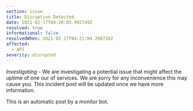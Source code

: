 ```yaml
---
section: issue
title: Disruption Detected
date: 2021-02-17T04:20:03.992749Z
resolved: true
informational: false
resolvedWhen: 2021-02-17T04:21:04.208726Z
affected:
  - API
severity: disrupted
---
```

*Investigating* - We are investigating a potential issue that might affect the uptime of one our of services. We are sorry for any inconvenience this may cause you. This incident post will be updated once we have more information.

This is an automatic post by a monitor bot.
        